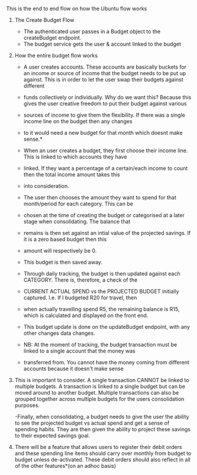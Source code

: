 This is the end to end flow on how the Ubuntu flow works

1. The Create Budget Flow
    - The authenticated user passes in a Budget object to the createBudget endpoint.
    - The budget service gets the user & account linked to the budget
2. How the entire budget flow works
   - A user creates accounts. These accounts are basically buckets for an income or source of income
     that the budget needs to be put up against. This is in order to let the user swap their budgets against different
   - funds collectively or individually. Why do we want this? Because this gives the user creative freedom to put their budget against various
   - sources of income to give them the flexibility. If there was a single income line on the budget then any changes
   - to it would need a new budget for that month which doesnt make sense.*

   - When an user creates a budget, they first choose their income line. This is linked to which accounts they have
   - linked. If they want a percentage of a certain/each income to count then the total income amount takes this
   - into consideration. 
   - The user then chooses the amount they want to spend for that month/period for each category. This can be
   - chosen at the time of creating the budget or categorised at a later stage when consolidating. The balance that
   - remains is then set against an intial value of the projected savings. If it is a zero based budget then this
   - amount will respectively be 0.
   - This budget is then saved away.
   - Through daily tracking, the budget is then updated against each CATEGORY. There is, therefore, a check of the
   - CURRENT ACTUAL SPEND vs the PROJECTED BUDGET initially captured. I.e. If I budgeted R20 for travel, then
   - when actually travelling spend R5, the remaining balance is R15, which is calculated and displayed on the front end.
   - This budget update is done on the updateBudget endpoint, with any other changes data changes.
   - NB: At the moment of tracking, the budget transaction must be linked to a single account that the money was
   - transferred from. You cannot have the money coming from different accounts because it doesn't make sense
3. This is important to consider. A single transaction CANNOT be linked to multiple budgets. A transaction is
   linked to a single budget but can be moved around to another budget. Multiple transactions can also be grouped
   together across multiple budgets for the users consolidation purposes.
   
   -Finally, when consolidating, a budget needs to give the user the ability to see the projected budget vs actual
    spend and get a sense of spending habits. They are then given the ability to project these savings to their
    expected savings goal.
4. There will be a feature that allows users to register their debit orders and these spending line items should carry
   over monthly from budget to budget unless de-activated. These debit orders should also reflect in all of the other
   features*(on an adhoc basis)